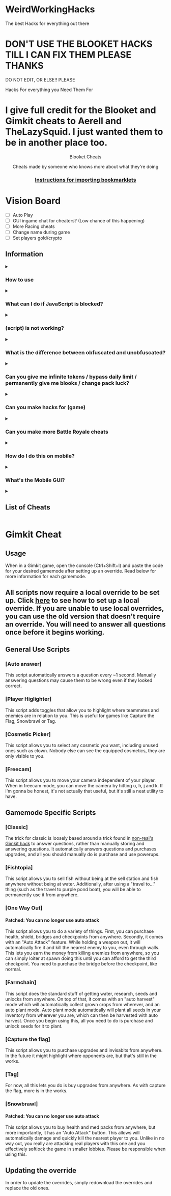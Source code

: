 # WeirdWorkingHacks
The best Hacks for everything out there

# DON'T USE THE BLOOKET HACKS TILL I CAN FIX THEM PLEASE THANKS

DO NOT EDIT, OR ELSE!!
PLEASE

Hacks For everything you Need Them For 

# I give full credit for the Blooket and Gimkit cheats to Aerell and TheLazySquid. I just wanted them to be in another place too.

<p align="center">Blooket Cheats</p>

<p align="center">Cheats made by someone who knows more about what they're doing</p>
<h3 align="center"><a href="https://github.com/RONAKPATELLLLLLL/WeirdWorkingHacks/tree/main/Tutorials/Blooket%20Cheats">Instructions for importing bookmarklets</a></h2>

# Vision Board

- [ ] Auto Play
- [ ] GUI ingame chat for cheaters? (Low chance of this happening)
- [ ] More Racing cheats
- [ ] Change name during game
- [ ] Set players gold/crypto

## Information

<details><summary><h3>How to use</h3></summary>

There are 3 good methods to using these scripts:
1. Importing one of the Bookmarklets.html files using [these instructions](https://github.com/RONAKPATELLLLLLL/WeirdWorkingHacks/tree/main/Tutorials/Blooket%20Cheats)
2. Going to the [GitHub pages site](https://minesraft2.github.io/Blooket-Cheats), choosing a gamemode, then dragging a cheat to your bookmarks bar or clicking one to copy the script
3. Copying a script and running it in the inspect element console
</details>

<details><summary><h3>What can I do if JavaScript is blocked?</h3></summary>

We don't actually know what to do about this or how to fix it, sorry.
</details>

<details><summary><h3>(script) is not working?</h3></summary>

Make sure you're running it properly, if it still doesn't work and other cheats do, then make an issue
</details>

<details><summary><h3>What is the difference between obfuscated and unobfuscated?</h3></summary>

Obfuscated are scripts that are changed to be unreadable, unobfuscated are the original scripts (both with an added update checker).
Unobfuscated scripts will not work if you try copying it and pasting it into a bookmarklet. This is because of the lack of semicolons in certain places. Please either use the obfuscated scripts or use one of the methods mentions in the first FAQ
</details>

<details><summary><h3>Can you give me infinite tokens / bypass daily limit / permanently give me blooks / change pack luck?</h3></summary>

No, these are things we would've already done if they were possible, they're managed on the backend of Blooket so we can't modify them
</details>

<details><summary><h3>Can you make hacks for (game)</h3></summary>

I'll start making scripts for other games when the Blooket scripts stop needing so much maintenance
</details>

<details><summary><h3>Can you make more Battle Royale cheats</h3></summary>

Battle Royale is a gamemode that works almost entirely on the host's end. The only thing we have control over is answering questions.
</details>

<details><summary><h3>How do I do this on mobile?</h3></summary>

These scripts aren't made for mobile, so we don't really know how to get them to work on it.
</details>

<details><summary><h3>What's the Mobile GUI?</h3></summary>

The mobile GUI is the original GUI I made long ago. Some people said it worked on mobile and it's a lot neater for mobile use apparently so we just called it that.
</details>


<details><summary><h2>List of Cheats</h2></summary>

* [GUI]
* [Mobile GUI]
### [Monster Brawl]
* [Double Enemy XP]
* [Half Enemy Speed]
* [Instant Kill]
* [Invincibility]
* [Kill Enemies]
* [Magnet]
* [Max Current Abilities]
* [Next Level]
* [Remove Obstacles]
* [Reset Health]
### [Cafe]
* [Max Items]
* [Remove Customers]
* [Reset Abilities]
* [Set Cash]
* [Stock Food]
### [Crypto Hack]
* [Always Triple]
* [Auto Guess] 
* [Choice ESP]
* [Password ESP]
* [Remove Hack]
* [Set Crypto]
* [Set Password]
* [Steal Players Crypto]
### [Deceptive Dinos]
* [Auto Choose]
* [Rock ESP]
* [Set Fossils]
* [Set Multiplier]
* [Stop Cheating]
### [Tower of Doom]
* [Fill Deck]
* [Max Cards]
* [Max Health]
* [Max Stats]
* [Min Enemy]
* [Set Coins]
### [Factory]
* [Choose Blook]
* [Max Blooks]
* [Remove Glitches]
* [Send Glitch]
* [Set All Mega Bot]
* [Set Cash]
### [Fishing Frenzy]
* [Frenzy]
* [Remove Distraction]
* [Send Distraction]
* [Set Lure]
* [Set Weight]
### [Flappy Blook]
* [Set Score]
* [Toggle Ghost]
### [Global]
* [Anti Flood Game]
* [Auto Answer]
* [Auto Sell Dupes On Open]
* [Every Answer Correct]
* [Flood Game]
* [Get Daily Rewards]
* [Highlight Answers]
* [Prevent Suspension]
* [Remove Random Name]
* [Sell Cheap Duplicates]
* [Sell Duplicate Blooks]
* [Simulate Pack]
* [Simulate Unlock]
* [Spam Buy Blooks]
* [Unlock Plus Gamemodes]
* [Use Any Blook]
#### [Intervals]
* [Auto Answer]
* [Highlight Answers]
### [Gold Quest]
* [Always Triple]
* [Auto Choose]
* [Chest ESP]
* [Reset All Gold]
* [Reset Players Gold]
* [Set Gold]
* [Swap Gold]
### [Crazy Kingdom]
* [Choice ESP]
* [Choice ESP Loop]
* [Disable Toucan]
* [Max Stats]
* [Set Guests]
* [Skip Guest]
### [Battle Royale]
* [Auto Answer]
#### [Intervals]
* [Auto Answer]
### [Blook Rush]
* [Set Blooks]
* [Set Defense]
### [Tower Defense]
* [Earthquake]
* [Max Towers]
* [Remove Ducks]
* [Remove Enemies]
* [Remove Obsticles]
* [Set Damage]
* [Set Round]
* [Set Tokens]
### [Tower Defense 2]
* [Max Towers]
* [Remove Enemies]
* [Set Coins]
* [Set Health]
* [Set Round]
### [Santa's Workshop]
* [Remove Distractions]
* [Send Distraction]
* [Set Toys]
* [Set Toys Per Question]
* [Swap Toys]
</details>

[^1]: [Overtime](https://github.com/overtimepog)

# Gimkit Cheat

## Usage

When in a Gimkit game, open the console (Ctrl+Shift+I) and paste the code for your desired gamemode after setting up an override. Read below for more information for each gamemode.

## All scripts now require a local override to be set up. Click [here](#setting-up-the-overrides) to see how to set up a local override. If you are unable to use local overrides, you can use the old version that doesn't require an override. You will need to answer all questions once before it begins working.

## General Use Scripts

### [Auto answer]

This script automatically answers a question every ~1 second. Manually answering questions may cause them to be wrong even if they looked correct.

### [Player Higlighter]

This script adds toggles that allow you to highlight where teammates and enemies are in relation to you. This is useful for games like Capture the Flag, Snowbrawl or Tag.

### [Cosmetic Picker]

This script allows you to select any cosmetic you want, including unused ones such as clown. Nobody else can see the equipped cosmetics, they are only visible to you.

### [Freecam]

This script allows you to move your camera independent of your player. When in freecam mode, you can move the camera by hitting u, h, j and k. If i'm gonna be honest, it's not actually that useful, but it's still a neat utility to have.

## Gamemode Specific Scripts

### [Classic]

The trick for classic is loosely based around a trick found in [non-reai's Gimkit hack](https://github.com/non-reai/Gimkit-Hacks) to answer questions, rather than manually storing and answering questions. It automatically answers questions and purchases upgrades, and all you should manually do is purchase and use powerups.

### [Fishtopia]

This script allows you to sell fish without being at the sell station and fish anywhere without being at water. Additionally, after using a "travel to..." thing (such as the travel to purple pond boat), you will be able to permanently use it from anywhere.

### [One Way Out]

#### Patched: You can no longer use auto attack

This script allows you to do a variety of things. First, you can purchase health, shield, bridges and checkpoints from anywhere. Secondly, it comes with an "Auto Attack" feature. While holding a weapon out, it will automatically fire it and kill the nearest enemy to you, even through walls. This lets you earn the money from killing enemies from anywhere, so you can simply loiter at spawn doing this until you can afford to get the third checkpoint. You need to purchase the bridge before the checkpoint, like normal.

### [Farmchain]

This script does the standard stuff of getting water, research, seeds and unlocks from anywhere. On top of that, it comes with an "auto harvest" mode which will automatically collect grown crops from wherever, and an auto plant mode. Auto plant mode automatically will plant all seeds in your inventory from wherever you are, which can then be harvested with auto harvest. Once you begin using this, all you need to do is purchase and unlock seeds for it to plant.

### [Capture the flag]

This script allows you to purchase upgrades and invisabits from anywhere. In the future it might highlight where opponents are, but that's still in the works.

### [Tag]

For now, all this lets you do is buy upgrades from anywhere. As with capture the flag, more is in the works.

### [Snowbrawl]

#### Patched: You can no longer use auto attack

This script allows you to buy health and med packs from anywhere, but more importantly, it has an "Auto Attack" button. This allows will automatically damage and quickly kill the nearest player to you. Unlike in no way out, you really are attacking real players with this one and you effectively softlock the game in smaller lobbies. Please be responsible when using this.


## Updating the override

In order to update the overrides, simply redownload the overrides and replace the old ones.


